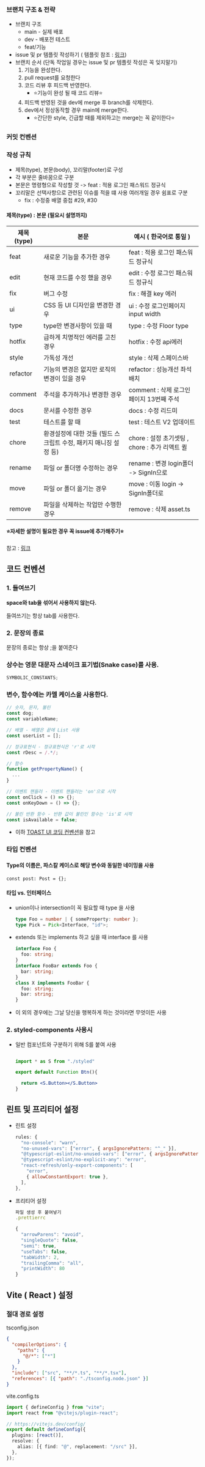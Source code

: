 ### 브랜치 구조 & 전략

- 브랜치 구조
  - main - 실제 배포
  - dev - 배포전 테스트
  - feat/기능
- issue 및 pr 템플릿 작성하기 ( 템플릿 참조 : <a href="https://github.com/team-opensource-plus/dummy-generator" target="_blank">링크</a>)
- 브랜치 순서 (단독 작업일 경우는 issue 및 pr 템플릿 작성은 꼭 잊지말기)
  1. 기능을 완성한다.
  2. pull request를 요청한다
  3. 코드 리뷰 후 피드백 반영한다.
     - ⭐️기능이 완성 될 때 코드 리뷰⭐️
  4. 피드백 반영된 것을 dev에 merge 후 branch를 삭제한다.
  5. dev에서 정상동작할 경우 main에 merge한다.
     - ⭐️간단한 style, 긴급할 때를 제외하고는 merge는 꼭 같이한다⭐️

### 커밋 컨벤션

### 작성 규칙

- 제목(type), 본문(body), 꼬리말(footer)로 구성
- 각 부분은 줄바꿈으로 구분
- 본문은 명령형으로 작성할 것 -> feat : 적용 로그인 패스워드 정규식
- 꼬리말은 선택사항으로 관련된 이슈를 적을 떄 사용 여러개일 경우 쉼표로 구분
  - fix : 수정중 배열 중첩 #29, #30

#### 제목(type) : 본문 (필요시 설명까지)

| 제목(type) | 본문                                                             | 예시 ( 한국어로 통일 )                         |
| ---------- | ---------------------------------------------------------------- | ---------------------------------------------- |
| feat       | 새로운 기능을 추가한 경우                                        | feat : 적용 로그인 패스워드 정규식             |
| edit       | 현재 코드를 수정 했을 경우                                       | edit : 수정 로그인 패스워드 정규식             |
| fix        | 버그 수정                                                        | fix : 해결 key 에러                            |
| ui         | CSS 등 UI 디자인을 변경한 경우                                   | ui : 수정 로그인페이지 input width             |
| type       | type만 변경사항이 있을 때                                        | type : 수정 Floor type                         |
| hotfix     | 급하게 치명적인 에러를 고친 경우                                 | hotfix : 수정 api에러                          |
| style      | 가독성 개선                                                      | style : 삭제 스페이스바                        |
| refactor   | 기능의 변경은 없지만 로직의 변경이 있을 경우                     | refactor : 성능개선 좌석배치                   |
| comment    | 주석을 추가하거나 변경한 경우                                    | comment : 삭제 로그인 페이지 13번째 주석       |
| docs       | 문서를 수정한 경우                                               | docs : 수정 리드미                             |
| test       | 테스트를 할 때                                                   | test : 테스트 V2 업데이트                      |
| chore      | 환경설정에 대한 것들 (빌드 스크립트 수정, 패키지 매니징 설정 등) | chore : 설정 초기셋팅 , chore : 추가 리액트 퀼 |
| rename     | 파일 or 폴더명 수정하는 경우                                     | rename : 변경 login폴더 -> SignIn으로          |
| move       | 파일 or 폴더 옮기는 경우                                         | move : 이동 login -> SignIn폴더로              |
| remove     | 파일을 삭제하는 작업만 수행한 경우                               | remove : 삭제 asset.ts                         |

#### ⭐️자세한 설명이 필요한 경우 꼭 issue에 추가해주기⭐️

참고 : <a href="https://velog.io/@outstandingboy/Git-%EC%BB%A4%EB%B0%8B-%EB%A9%94%EC%8B%9C%EC%A7%80-%EA%B7%9C%EC%95%BD-%EC%A0%95%EB%A6%AC-the-AngularJS-commit-conventions#short-summary-%EC%9A%94%EC%95%BD-%EC%84%A4%EB%AA%85" target="_blank">링크</a>

## 코드 컨벤션

### 1. **들여쓰기**

**space와 tab을 섞어서 사용하지 않는다.**

들여쓰기는 항상 tab를 사용한다.

### 2. 문장의 종료

문장의 종료는 항상 ;을 붙여준다

### **상수는 영문 대문자 스네이크 표기법(Snake case)를 사용.**

```jsx
SYMBOLIC_CONSTANTS;
```

### **변수, 함수에는 카멜 케이스을 사용한다.**

```jsx
// 숫자, 문자, 불린
const dog;
const variableName;

// 배열 - 배열은 끝에 List 사용
const userList = [];

// 정규표현식 - 정규표현식은 'r'로 시작
const rDesc = /.*/;

// 함수
function getPropertyName() {
  ...
}

// 이벤트 핸들러 - 이벤트 핸들러는 'on'으로 시작
const onClick = () => {};
const onKeyDown = () => {};

// 불린 반환 함수 - 반환 값이 불린인 함수는 'is'로 시작
const isAvailable = false;
```

- 이하 [TOAST UI 코딩 컨벤션](https://ui.toast.com/fe-guide/ko_CODING-CONVENTION)을 참고

### 타입 컨벤션

#### Type의 이름은, 파스칼 케이스로 해당 변수와 동일한 네이밍을 사용

```tsx
const post: Post = {};
```

#### 타입 vs. 인터페이스

- union이나 intersection이 꼭 필요할 때 type 을 사용

  ```ts
  type Foo = number | { someProperty: number };
  type Pick = Pick<Interface, "id">;
  ```

- extends 또는 implements 하고 싶을 때 interface 를 사용

  ```ts
  interface Foo {
    foo: string;
  }
  interface FooBar extends Foo {
    bar: string;
  }
  class X implements FooBar {
    foo: string;
    bar: string;
  }
  ```

- 이 외의 경우에는 그날 당신을 행복하게 하는 것이라면 무엇이든 사용

### 2. styled-components 사용시

- 일반 컴포넌트와 구분하기 위해 S를 붙여 사용

  ```jsx

  import * as S from "./styled"

  export default Function Btn(){

    return <S.Button></S.Button>
  }
  ```

## 린트 및 프리티어 설정

- 린트 설정
  ```jsx
  rules: {
    "no-console": "warn",
    "no-unused-vars": ["error", { argsIgnorePattern: "^_" }],
    "@typescript-eslint/no-unused-vars": ["error", { argsIgnorePattern: "^_" }],
    "@typescript-eslint/no-explicit-any": "error",
    "react-refresh/only-export-components": [
      "error",
      { allowConstantExport: true },
    ],
  },
  ```
- 프리티어 설정

  ```jsx
  파일 생성 후 붙여넣기
  .prettierrc

  {
  	"arrowParens": "avoid",
  	"singleQuote": false,
  	"semi": true,
  	"useTabs": false,
  	"tabWidth": 2,
  	"trailingComma": "all",
  	"printWidth": 80
  }
  ```

## Vite ( React ) 설정

### 절대 경로 설정

tsconfig.json

```json
{
  "compilerOptions": {
    "paths": {
      "@/*": ["*"]
    }
  },
  "include": ["src", "**/*.ts", "**/*.tsx"],
  "references": [{ "path": "./tsconfig.node.json" }]
}
```

vite.config.ts

```ts
import { defineConfig } from "vite";
import react from "@vitejs/plugin-react";

// https://vitejs.dev/config/
export default defineConfig({
  plugins: [react()],
  resolve: {
    alias: [{ find: "@", replacement: "/src" }],
  },
});
```
